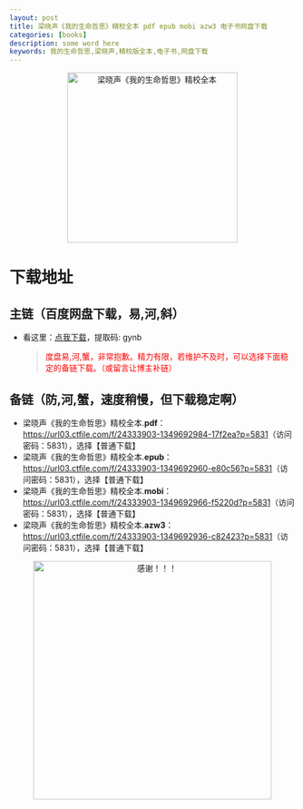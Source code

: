 ```yaml
---
layout: post
title: 梁晓声《我的生命哲思》精校全本 pdf epub mobi azw3 电子书网盘下载
categories: [books]
description: some word here
keywords: 我的生命哲思,梁晓声,精校版全本,电子书,网盘下载
---
```


<div align="center"><img src="https://qweree.cn/wp-content/uploads/2024/08/wo-de-sheng-ming-zhe-si-tuya.jpg" alt="梁晓声《我的生命哲思》精校全本" width="300px" height="auto"></div>

# 下载地址

## 主链（百度网盘下载，易,河,斜）

- 看这里：[点我下载](https://pan.baidu.com/s/1iMXUbSbtZQZjDcqDmnWUyw?pwd=gynb)，提取码: gynb

  > <p style="color:red" >度盘易,河,蟹，非常抱歉。精力有限，若维护不及时，可以选择下面稳定的备链下载。（或留言让博主补链）</p>

## 备链（防,河,蟹，速度稍慢，但下载稳定啊）

- 梁晓声《我的生命哲思》精校全本.**pdf**：<https://url03.ctfile.com/f/24333903-1349692984-17f2ea?p=5831>（访问密码：5831），选择【普通下载】
- 梁晓声《我的生命哲思》精校全本.**epub**：<https://url03.ctfile.com/f/24333903-1349692960-e80c56?p=5831>（访问密码：5831），选择【普通下载】
- 梁晓声《我的生命哲思》精校全本.**mobi**：<https://url03.ctfile.com/f/24333903-1349692966-f5220d?p=5831>（访问密码：5831），选择【普通下载】
- 梁晓声《我的生命哲思》精校全本.**azw3**：<https://url03.ctfile.com/f/24333903-1349692936-c82423?p=5831>（访问密码：5831），选择【普通下载】

<div align="center"><img src="https://pic.imgdb.cn/item/661246bf68eb935713c7f81c.gif" alt="感谢！！！" width="420px" height="auto"/></div>
